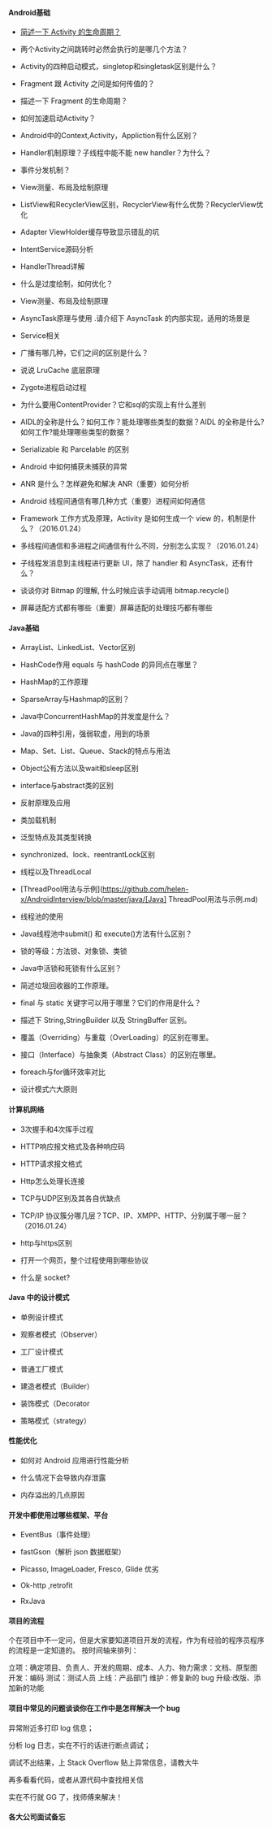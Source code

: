#### Android基础

- [简述一下 Activity 的生命周期？](https://github.com/bricklayers/resources/blob/master/android-interview/1.%E7%AE%80%E8%BF%B0%E4%B8%80%E4%B8%8B%20Activity%20%E7%9A%84%E7%94%9F%E5%91%BD%E5%91%A8%E6%9C%9F.md)

- 两个Activity之间跳转时必然会执行的是哪几个方法？

- Activity的四种启动模式，singletop和singletask区别是什么？

- Fragment 跟 Activity 之间是如何传值的？

- 描述一下 Fragment 的生命周期？

- 如何加速启动Activity？

- Android中的Context,Activity，Appliction有什么区别？   

- Handler机制原理？子线程中能不能 new handler？为什么？

- 事件分发机制？

- View测量、布局及绘制原理

- ListView和RecyclerView区别，RecyclerView有什么优势？RecyclerView优化

- Adapter ViewHolder缓存导致显示错乱的坑

- IntentService源码分析

- HandlerThread详解

- 什么是过度绘制，如何优化？

- View测量、布局及绘制原理

- AsyncTask原理与使用   .请介绍下 AsyncTask 的内部实现，适用的场景是

- Service相关   

- 广播有哪几种，它们之间的区别是什么？

- 说说 LruCache 底层原理

- Zygote进程启动过程   

- 为什么要用ContentProvider？它和sql的实现上有什么差别

- AIDL的全称是什么？如何工作？能处理哪些类型的数据？AIDL 的全称是什么?如何工作?能处理哪些类型的数据？

- Serializable 和 Parcelable 的区别

- Android 中如何捕获未捕获的异常

- ANR 是什么？怎样避免和解决 ANR（重要）如何分析

- Android 线程间通信有哪几种方式（重要）进程间如何通信

- Framework 工作方式及原理，Activity 是如何生成一个 view 的，机制是什么？（2016.01.24）

- 多线程间通信和多进程之间通信有什么不同，分别怎么实现？（2016.01.24）

- 子线程发消息到主线程进行更新 UI，除了 handler 和 AsyncTask，还有什么？

- 谈谈你对 Bitmap 的理解, 什么时候应该手动调用 bitmap.recycle()

- 屏幕适配方式都有哪些（重要）屏幕适配的处理技巧都有哪些

####   Java基础     

- ArrayList、LinkedList、Vector区别   

- HashCode作用    equals 与 hashCode 的异同点在哪里？   

- HashMap的工作原理   

- SparseArray与Hashmap的区别？ 

- Java中ConcurrentHashMap的并发度是什么？   

- Java的四种引用，强弱软虚，用到的场景   

- Map、Set、List、Queue、Stack的特点与用法   

- Object公有方法以及wait和sleep区别   

- interface与abstract类的区别   

- 反射原理及应用   

- 类加载机制

- 泛型特点及其类型转换   

- synchronized、lock、reentrantLock区别   

- 线程以及ThreadLocal   

- [ThreadPool用法与示例](https://github.com/helen-x/AndroidInterview/blob/master/java/[Java] ThreadPool用法与示例.md)   

- 线程池的使用   

- Java线程池中submit() 和 execute()方法有什么区别？   

- 锁的等级：方法锁、对象锁、类锁 

- Java中活锁和死锁有什么区别？   

- 简述垃圾回收器的工作原理。   

- final 与 static 关键字可以用于哪里？它们的作用是什么？   

- 描述下 String,StringBuilder 以及 StringBuffer 区别。   

- 覆盖（Overriding）与重载（OverLoading）的区别在哪里。   

- 接口（Interface）与抽象类（Abstract Class）的区别在哪里。   

- foreach与for循环效率对比   

- 设计模式六大原则

#### 计算机网络 

- 3次握手和4次挥手过程 

- HTTP响应报文格式及各种响应码 

- HTTP请求报文格式

- Http怎么处理长连接 

- TCP与UDP区别及其各自优缺点

- TCP/IP 协议簇分哪几层？TCP、IP、XMPP、HTTP、分别属于哪一层？（2016.01.24）

- http与https区别   

- 打开一个网页，整个过程使用到哪些协议   

- 什么是 socket?

#### Java 中的设计模式

- 单例设计模式

- 观察者模式（Observer）

- 工厂设计模式

- 普通工厂模式

- 建造者模式（Builder）

- 装饰模式（Decorator

- 策略模式（strategy）

#### 性能优化

- 如何对 Android 应用进行性能分析

- 什么情况下会导致内存泄露

- 内存溢出的几点原因

#### 开发中都使用过哪些框架、平台

- EventBus（事件处理）

- fastGson（解析 json 数据框架）

- Picasso, ImageLoader, Fresco, Glide 优劣

- Ok-http  ,retrofit

- RxJava

#### 项目的流程

个在项目中不一定问，但是大家要知道项目开发的流程，作为有经验的程序员程序的流程是一定知道的。
按时间轴来排列：

立项：确定项目、负责人、开发的周期、成本、人力、物力需求：文档、原型图
开发：编码
测试：测试人员
上线：产品部门
维护：修复新的 bug
升级:改版、添加新的功能

#### 项目中常见的问题谈谈你在工作中是怎样解决一个 bug

异常附近多打印 log 信息；

分析 log 日志，实在不行的话进行断点调试；

调试不出结果，上 Stack Overflow 贴上异常信息，请教大牛

再多看看代码，或者从源代码中查找相关信

实在不行就 GG 了，找师傅来解决！

#### 各大公司面试备忘





  